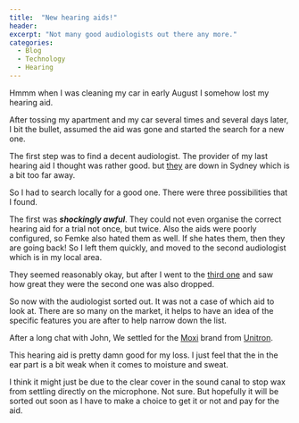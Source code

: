 ```yaml
---
title:  "New hearing aids!"
header:
excerpt: "Not many good audiologists out there any more."
categories: 
  - Blog
  - Technology
  - Hearing
---
```


Hmmm when I was cleaning my car in early August I somehow lost my hearing aid.

After tossing my apartment and my car several times and several days later, I bit the bullet, assumed the aid was gone and started the search for a new one.

The first step was to find a decent audiologist. The provider of my last hearing aid I thought was rather good. but [they](http://www.paxtonbarrand.com.au/default.htm) are down in Sydney which is a bit too far away.

So I had to search locally for a good one. There were three possibilities that I found.

The first was _**shockingly awful**_. They could not even organise the correct hearing aid for a trial not once, but twice. Also the aids were poorly configured, so Femke also hated them as well. If she hates them, then they are going back! So I left them quickly, and moved to the second audiologist which is in my local area.

They seemed reasonably okay, but after I went to the [third one](http://johnpearcyaudiology.com.au/) and saw how great they were the second one was also dropped.

So now with the audiologist sorted out. It was not a case of which aid to look at.
There are so many on the market, it helps to have an idea of the specific features you are after to help narrow down the list.

After a long chat with John, We settled for the [Moxi](http://www.unitronhearing.com.au/ccau/professionals/products_au/moxi.htm) brand from [Unitron](http://www.unitronhearing.com.au/).

This hearing aid is pretty damn good for my loss. I just feel that the in the ear part is a bit weak when it comes to moisture and sweat.

I think it might just be due to the clear cover in the sound canal to stop wax from settling directly on the microphone. Not sure. But hopefully it will be sorted out soon as I have to make a choice to get it or not and pay for the aid.
